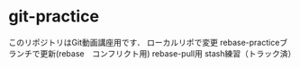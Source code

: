 ﻿# git-practice
このリポジトリはGit動画講座用です．
ローカルリポで変更
rebase-practiceブランチで更新(rebase　コンフリクト用)
rebase-pull用
stash練習（トラック済）
